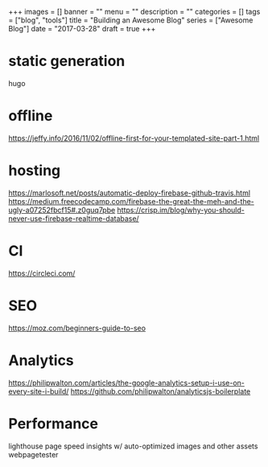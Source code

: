 +++
images = []
banner = ""
menu = ""
description = ""
categories = []
tags = ["blog", "tools"]
title = "Building an Awesome Blog"
series = ["Awesome Blog"]
date = "2017-03-28"
draft = true
+++

# static generation
hugo

# offline
https://jeffy.info/2016/11/02/offline-first-for-your-templated-site-part-1.html

# hosting
https://marlosoft.net/posts/automatic-deploy-firebase-github-travis.html
https://medium.freecodecamp.com/firebase-the-great-the-meh-and-the-ugly-a07252fbcf15#.z0guq7pbe
https://crisp.im/blog/why-you-should-never-use-firebase-realtime-database/

# CI
https://circleci.com/

# SEO
https://moz.com/beginners-guide-to-seo

# Analytics
https://philipwalton.com/articles/the-google-analytics-setup-i-use-on-every-site-i-build/
https://github.com/philipwalton/analyticsjs-boilerplate

# Performance
lighthouse
page speed insights
  w/ auto-optimized images and other assets
webpagetester
